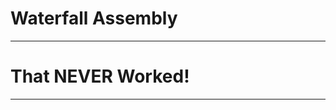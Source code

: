 <!-- .slide: data-background="../img/background/waterfall.jpg" -->
# Waterfall Assembly

---


<!-- .slide: data-background="img/assembly-waterfall-01.png" data-background-size="contain" -->


<!-- .slide: data-background="img/assembly-waterfall-02.png" data-background-size="contain" -->


<!-- .slide: data-background="img/assembly-waterfall-03.png" data-background-size="contain" -->


<!-- .slide: data-background="img/assembly-waterfall-04.png" data-background-size="contain" -->


<!-- .slide: data-background="img/assembly-waterfall-05.png" data-background-size="contain" -->


<!-- .slide: data-background="img/assembly-waterfall-06.png" data-background-size="contain" -->


<!-- .slide: data-background="../img/background/waterfall.jpg" -->
# That NEVER Worked!

---


<!-- .slide: data-background="img/assembly-waterfall-07.png" data-background-size="contain" -->


<!-- .slide: data-background="img/assembly-waterfall-08.png" data-background-size="contain" -->


<!-- .slide: data-background="img/assembly-waterfall-09.png" data-background-size="contain" -->


<!-- .slide: data-background="img/assembly-waterfall-10.png" data-background-size="contain" -->